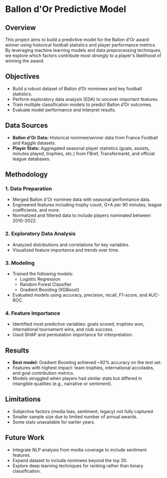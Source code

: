 # Ballon d'Or Predictive Model  

## Overview

This project aims to build a predictive model for the Ballon d'Or award winner using historical football statistics and player performance metrics. By leveraging machine learning models and data preprocessing techniques, we explore which factors contribute most strongly to a player's likelihood of winning the award.

## Objectives

- Build a robust dataset of Ballon d’Or nominees and key football statistics.
- Perform exploratory data analysis (EDA) to uncover important features.
- Train multiple classification models to predict Ballon d’Or outcomes.
- Evaluate model performance and interpret results.

## Data Sources

- **Ballon d'Or Data:** Historical nominee/winner data from France Football and Kaggle datasets.
- **Player Stats:** Aggregated seasonal player statistics (goals, assists, minutes played, trophies, etc.) from FBref, Transfermarkt, and official league databases.

## Methodology

### 1. Data Preparation
- Merged Ballon d'Or nominee data with seasonal performance data.
- Engineered features including trophy count, G+A per 90 minutes, league coefficients, and more.
- Normalized and filtered data to include players nominated between 2010–2022.

### 2. Exploratory Data Analysis
- Analyzed distributions and correlations for key variables.
- Visualized feature importance and trends over time.

### 3. Modeling
- Trained the following models:
  - Logistic Regression
  - Random Forest Classifier
  - Gradient Boosting (XGBoost)
- Evaluated models using accuracy, precision, recall, F1-score, and AUC-ROC.

### 4. Feature Importance
- Identified most predictive variables: goals scored, trophies won, international tournament wins, and club success.
- Used SHAP and permutation importance for interpretation.

## Results

- **Best model:** Gradient Boosting achieved ~92% accuracy on the test set.
- Features with highest impact: team trophies, international accolades, and goal contribution metrics.
- Models struggled when players had similar stats but differed in intangible qualities (e.g., narrative or sentiment).

## Limitations

- Subjective factors (media bias, sentiment, legacy) not fully captured.
- Smaller sample size due to limited number of annual awards.
- Some stats unavailable for earlier years.

## Future Work

- Integrate NLP analysis from media coverage to include sentiment features.
- Expand dataset to include nominees beyond the top 30.
- Explore deep learning techniques for ranking rather than binary classification.


